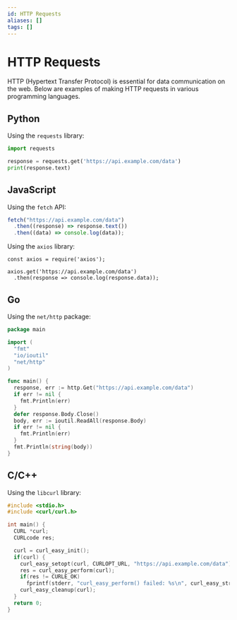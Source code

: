 ```yaml
---
id: HTTP Requests
aliases: []
tags: []
---
```


# HTTP Requests

HTTP (Hypertext Transfer Protocol) is essential for data communication on the web. Below are examples of making HTTP requests in various programming languages.

## Python

Using the `requests` library:

```python
import requests

response = requests.get('https://api.example.com/data')
print(response.text)
```

## JavaScript

Using the `fetch` API:

```js
fetch("https://api.example.com/data")
  .then((response) => response.text())
  .then((data) => console.log(data));
```

Using the `axios` library:

```
const axios = require('axios');

axios.get('https://api.example.com/data')
  .then(response => console.log(response.data));

```

## Go

Using the `net/http` package:

```go
package main

import (
  "fmt"
  "io/ioutil"
  "net/http"
)

func main() {
  response, err := http.Get("https://api.example.com/data")
  if err != nil {
    fmt.Println(err)
  }
  defer response.Body.Close()
  body, err := ioutil.ReadAll(response.Body)
  if err != nil {
    fmt.Println(err)
  }
  fmt.Println(string(body))
}

```

## C/C++

Using the `libcurl` library:

```cpp
#include <stdio.h>
#include <curl/curl.h>

int main() {
  CURL *curl;
  CURLcode res;

  curl = curl_easy_init();
  if(curl) {
    curl_easy_setopt(curl, CURLOPT_URL, "https://api.example.com/data");
    res = curl_easy_perform(curl);
    if(res != CURLE_OK)
      fprintf(stderr, "curl_easy_perform() failed: %s\n", curl_easy_strerror(res));
    curl_easy_cleanup(curl);
  }
  return 0;
}
```
